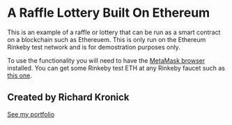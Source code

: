 # A Raffle Lottery Built On Ethereum

This is an example of a raffle or lottery that can be run as a smart contract on a blockchain such as Ethereuem. This is only run on the Ethereum Rinkeby test network and is for demostration purposes only.

To use the functionality you will need to have the [MetaMask browser](https://www.google.com/search?q=metamask+extension) installed. You can get some Rinkeby test ETH at any Rinkeby faucet such as [this one](https://faucets.chain.link/rinkeby).

## Created by Richard Kronick

[See my portfolio](https://www.richardkronick.com/)
